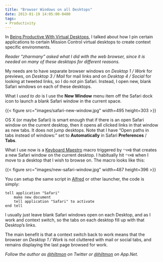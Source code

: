 ```yaml
---
title: "Browser Windows on all Desktops"
date: 2013-01-19 14:05:00-0400
tags: 
- Productivity
---
```


In [Being Productive With Virtual Desktops](https://hiltmon.com/blog/2013/01/17/being-productive-with-virtual-desktops/), I talked about how I pin certain applications to certain Mission Control virtual desktops to create context specific environments.

*Reader “zharmany” asked what I did with the web browser, since it is needed on many of these desktops for different reasons.*

My needs are to have separate browser windows on *Desktop 1 / Work* for previews, on *Desktop 3 / Mail* for mail links and on *Desktop 4 / Social* for looking at tweeted links, so I do not pin Safari. Instead, I open new, blank Safari windows on each of these desktops.

What I *used to do* is I use the **New Window** menu item off the Safari dock icon to launch a blank Safari window in the current space.

{{< figure src="images/safari-new-window.jpg" width=495 height=303 >}}

OS X (or maybe Safari) is smart enough that if there is an open Safari window on the current desktop, then it opens all clicked links in that window as new tabs. It does not jump desktops. Note that I have “Open paths in tabs instead of windows:” set to **Automatically** in Safari **Preferences** / **Tabs**.

What I use now is a [Keyboard Maestro](http://www.keyboardmaestro.com/main/) macro triggered by `⌃⌥⌘B` that creates a new Safari window on the current desktop.  I habitually hit `⌃⌥⌘B` when I move to a desktop that I wish to browse on. The macro looks like this:

{{< figure src="images/new-safari-window.jpg" width=487 height=396 >}}

You can setup the same script in [Alfred](https://itunes.apple.com/us/app/alfred/id405843582?mt=12&uo=4&at=10l894) or other launcher, the code is simply:

```
tell application "Safari"
	make new document
	tell application "Safari" to activate
end tell
```

I usually just leave blank Safari windows open on each Desktop, and as I work and context switch, so the tabs on each desktop fill up with that Desktop’s links. 

The main benefit is that a context switch back to work means that the browser on *Desktop 1 / Work* is not cluttered with mail or social tabs, and remains displaying the last page browsed for work.

*Follow the author as [@hiltmon](https://twitter.com/hiltmon) on Twitter or [@hiltmon](http://alpha.app.net/hiltmon) on App.Net.*
